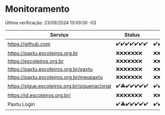 # Monitoramento

Última verificação: 23/09/2024 13:09:00 -03

|Serviço|Status|Últimas 24h|
|---|---|---|
|https://github.com|<span title="2024-09-16: OK=23">✔️</span><span title="2024-09-17: OK=24">✔️</span><span title="2024-09-18: OK=23">✔️</span><span title="2024-09-19: OK=23">✔️</span><span title="2024-09-20: OK=23">✔️</span><span title="2024-09-21: OK=23">✔️</span><span title="2024-09-22: OK=16">✔️</span>|<span title="22/09/2024 14:07:00 -03 : 200">✔️</span><span title="22/09/2024 15:09:00 -03 : 200">✔️</span><span title="22/09/2024 16:05:00 -03 : 200">✔️</span><span title="22/09/2024 17:08:00 -03 : 200">✔️</span><span title="22/09/2024 18:06:00 -03 : 200">✔️</span><span title="22/09/2024 19:06:00 -03 : 200">✔️</span><span title="22/09/2024 20:08:00 -03 : 200">✔️</span><span title="22/09/2024 21:40:00 -03 : 200">✔️</span><span title="22/09/2024 23:10:00 -03 : 200">✔️</span><span title="23/09/2024 00:14:00 -03 : 200">✔️</span><span title="23/09/2024 01:10:00 -03 : 200">✔️</span><span title="23/09/2024 02:08:00 -03 : 200">✔️</span><span title="23/09/2024 03:12:00 -03 : 200">✔️</span><span title="23/09/2024 04:08:00 -03 : 200">✔️</span><span title="23/09/2024 05:11:00 -03 : 200">✔️</span><span title="23/09/2024 06:09:00 -03 : 200">✔️</span><span title="23/09/2024 07:09:00 -03 : 200">✔️</span><span title="23/09/2024 08:07:00 -03 : 200">✔️</span><span title="23/09/2024 09:15:00 -03 : 200">✔️</span><span title="23/09/2024 10:17:00 -03 : 200">✔️</span><span title="23/09/2024 11:07:00 -03 : 200">✔️</span><span title="23/09/2024 12:08:00 -03 : 200">✔️</span><span title="23/09/2024 13:09:00 -03 : 200">✔️</span>|
|https://paxtu.escoteiros.org.br|<span title="2024-09-16: Falhas=23">❌</span><span title="2024-09-17: Falhas=24">❌</span><span title="2024-09-18: Falhas=23">❌</span><span title="2024-09-19: Falhas=23">❌</span><span title="2024-09-20: Falhas=23">❌</span><span title="2024-09-21: Falhas=23">❌</span><span title="2024-09-22: Falhas=16">❌</span>|<span title="22/09/2024 14:07:00 -03 : 403">❌</span><span title="22/09/2024 15:09:00 -03 : 403">❌</span><span title="22/09/2024 16:05:00 -03 : 403">❌</span><span title="22/09/2024 17:08:00 -03 : 403">❌</span><span title="22/09/2024 18:06:00 -03 : 403">❌</span><span title="22/09/2024 19:06:00 -03 : 403">❌</span><span title="22/09/2024 20:08:00 -03 : 403">❌</span><span title="22/09/2024 21:40:00 -03 : 403">❌</span><span title="22/09/2024 23:10:00 -03 : 403">❌</span><span title="23/09/2024 00:14:00 -03 : 403">❌</span><span title="23/09/2024 01:10:00 -03 : 403">❌</span><span title="23/09/2024 02:08:00 -03 : 403">❌</span><span title="23/09/2024 03:12:00 -03 : 403">❌</span><span title="23/09/2024 04:08:00 -03 : 403">❌</span><span title="23/09/2024 05:11:00 -03 : 403">❌</span><span title="23/09/2024 06:09:00 -03 : 403">❌</span><span title="23/09/2024 07:09:00 -03 : 403">❌</span><span title="23/09/2024 08:07:00 -03 : 403">❌</span><span title="23/09/2024 09:15:00 -03 : 403">❌</span><span title="23/09/2024 10:17:00 -03 : 403">❌</span><span title="23/09/2024 11:07:00 -03 : 403">❌</span><span title="23/09/2024 12:08:00 -03 : 403">❌</span><span title="23/09/2024 13:09:00 -03 : 403">❌</span>|
|https://escoteiros.org.br|<span title="2024-09-16: Falhas=23">❌</span><span title="2024-09-17: Falhas=24">❌</span><span title="2024-09-18: Falhas=23">❌</span><span title="2024-09-19: Falhas=23">❌</span><span title="2024-09-20: Falhas=23">❌</span><span title="2024-09-21: Falhas=23">❌</span><span title="2024-09-22: Falhas=16">❌</span>|<span title="22/09/2024 14:07:00 -03 : 403">❌</span><span title="22/09/2024 15:09:00 -03 : 403">❌</span><span title="22/09/2024 16:05:00 -03 : 403">❌</span><span title="22/09/2024 17:08:00 -03 : 403">❌</span><span title="22/09/2024 18:06:00 -03 : 403">❌</span><span title="22/09/2024 19:06:00 -03 : 403">❌</span><span title="22/09/2024 20:08:00 -03 : 403">❌</span><span title="22/09/2024 21:40:00 -03 : 403">❌</span><span title="22/09/2024 23:10:00 -03 : 403">❌</span><span title="23/09/2024 00:14:00 -03 : 403">❌</span><span title="23/09/2024 01:10:00 -03 : 403">❌</span><span title="23/09/2024 02:08:00 -03 : 403">❌</span><span title="23/09/2024 03:12:00 -03 : 403">❌</span><span title="23/09/2024 04:08:00 -03 : 403">❌</span><span title="23/09/2024 05:11:00 -03 : 403">❌</span><span title="23/09/2024 06:09:00 -03 : 403">❌</span><span title="23/09/2024 07:09:00 -03 : 403">❌</span><span title="23/09/2024 08:07:00 -03 : 403">❌</span><span title="23/09/2024 09:15:00 -03 : 403">❌</span><span title="23/09/2024 10:17:00 -03 : 403">❌</span><span title="23/09/2024 11:07:00 -03 : 403">❌</span><span title="23/09/2024 12:08:00 -03 : 403">❌</span><span title="23/09/2024 13:09:00 -03 : 403">❌</span>|
|https://paxtu.escoteiros.org.br/paxtu|<span title="2024-09-16: Falhas=23">❌</span><span title="2024-09-17: Falhas=24">❌</span><span title="2024-09-18: Falhas=23">❌</span><span title="2024-09-19: Falhas=23">❌</span><span title="2024-09-20: Falhas=23">❌</span><span title="2024-09-21: Falhas=23">❌</span><span title="2024-09-22: Falhas=16">❌</span>|<span title="22/09/2024 14:07:00 -03 : 403">❌</span><span title="22/09/2024 15:09:00 -03 : 403">❌</span><span title="22/09/2024 16:05:00 -03 : 403">❌</span><span title="22/09/2024 17:08:00 -03 : 403">❌</span><span title="22/09/2024 18:06:00 -03 : 403">❌</span><span title="22/09/2024 19:06:00 -03 : 403">❌</span><span title="22/09/2024 20:08:00 -03 : 403">❌</span><span title="22/09/2024 21:40:00 -03 : 403">❌</span><span title="22/09/2024 23:10:00 -03 : 403">❌</span><span title="23/09/2024 00:14:00 -03 : 403">❌</span><span title="23/09/2024 01:10:00 -03 : 403">❌</span><span title="23/09/2024 02:08:00 -03 : 403">❌</span><span title="23/09/2024 03:12:00 -03 : 403">❌</span><span title="23/09/2024 04:08:00 -03 : 403">❌</span><span title="23/09/2024 05:11:00 -03 : 403">❌</span><span title="23/09/2024 06:09:00 -03 : 403">❌</span><span title="23/09/2024 07:09:00 -03 : 403">❌</span><span title="23/09/2024 08:07:00 -03 : 403">❌</span><span title="23/09/2024 09:15:00 -03 : 403">❌</span><span title="23/09/2024 10:17:00 -03 : 403">❌</span><span title="23/09/2024 11:07:00 -03 : 403">❌</span><span title="23/09/2024 12:08:00 -03 : 403">❌</span><span title="23/09/2024 13:09:00 -03 : 403">❌</span>|
|https://paxtu.escoteiros.org.br/meupaxtu|<span title="2024-09-16: Falhas=23">❌</span><span title="2024-09-17: Falhas=24">❌</span><span title="2024-09-18: Falhas=23">❌</span><span title="2024-09-19: Falhas=23">❌</span><span title="2024-09-20: Falhas=23">❌</span><span title="2024-09-21: Falhas=23">❌</span><span title="2024-09-22: Falhas=16">❌</span>|<span title="22/09/2024 14:07:00 -03 : 403">❌</span><span title="22/09/2024 15:09:00 -03 : 403">❌</span><span title="22/09/2024 16:05:00 -03 : 403">❌</span><span title="22/09/2024 17:08:00 -03 : 403">❌</span><span title="22/09/2024 18:06:00 -03 : 403">❌</span><span title="22/09/2024 19:07:00 -03 : 403">❌</span><span title="22/09/2024 20:08:00 -03 : 403">❌</span><span title="22/09/2024 21:40:00 -03 : 403">❌</span><span title="22/09/2024 23:10:00 -03 : 403">❌</span><span title="23/09/2024 00:14:00 -03 : 403">❌</span><span title="23/09/2024 01:10:00 -03 : 403">❌</span><span title="23/09/2024 02:08:00 -03 : 403">❌</span><span title="23/09/2024 03:12:00 -03 : 403">❌</span><span title="23/09/2024 04:08:00 -03 : 403">❌</span><span title="23/09/2024 05:11:00 -03 : 403">❌</span><span title="23/09/2024 06:09:00 -03 : 403">❌</span><span title="23/09/2024 07:09:00 -03 : 403">❌</span><span title="23/09/2024 08:07:00 -03 : 403">❌</span><span title="23/09/2024 09:15:00 -03 : 403">❌</span><span title="23/09/2024 10:17:00 -03 : 403">❌</span><span title="23/09/2024 11:07:00 -03 : 403">❌</span><span title="23/09/2024 12:08:00 -03 : 403">❌</span><span title="23/09/2024 13:09:00 -03 : 403">❌</span>|
|https://sigue.escoteiros.org.br/siguenacional|<span title="2024-09-16: OK=23">✔️</span><span title="2024-09-17: OK=23, Falhas=1">⚠️</span><span title="2024-09-18: OK=23">✔️</span><span title="2024-09-19: OK=23">✔️</span><span title="2024-09-20: OK=23">✔️</span><span title="2024-09-21: OK=23">✔️</span><span title="2024-09-22: OK=16">✔️</span>|<span title="22/09/2024 14:07:00 -03 : 200">✔️</span><span title="22/09/2024 15:09:00 -03 : 200">✔️</span><span title="22/09/2024 16:05:00 -03 : 200">✔️</span><span title="22/09/2024 17:08:00 -03 : 200">✔️</span><span title="22/09/2024 18:06:00 -03 : 200">✔️</span><span title="22/09/2024 19:07:00 -03 : 200">✔️</span><span title="22/09/2024 20:08:00 -03 : 200">✔️</span><span title="22/09/2024 21:40:00 -03 : 200">✔️</span><span title="22/09/2024 23:10:00 -03 : 200">✔️</span><span title="23/09/2024 00:14:00 -03 : 200">✔️</span><span title="23/09/2024 01:10:00 -03 : 200">✔️</span><span title="23/09/2024 02:08:00 -03 : 200">✔️</span><span title="23/09/2024 03:12:00 -03 : 200">✔️</span><span title="23/09/2024 04:08:00 -03 : 200">✔️</span><span title="23/09/2024 05:11:00 -03 : 200">✔️</span><span title="23/09/2024 06:09:00 -03 : 200">✔️</span><span title="23/09/2024 07:09:00 -03 : 200">✔️</span><span title="23/09/2024 08:07:00 -03 : 200">✔️</span><span title="23/09/2024 09:15:00 -03 : 200">✔️</span><span title="23/09/2024 10:17:00 -03 : 200">✔️</span><span title="23/09/2024 11:07:00 -03 : 200">✔️</span><span title="23/09/2024 12:08:00 -03 : 200">✔️</span><span title="23/09/2024 13:09:00 -03 : 200">✔️</span>|
|https://id.escoteiros.org.br/|<span title="2024-09-16: Falhas=23">❌</span><span title="2024-09-17: Falhas=24">❌</span><span title="2024-09-18: Falhas=23">❌</span><span title="2024-09-19: Falhas=23">❌</span><span title="2024-09-20: Falhas=23">❌</span><span title="2024-09-21: Falhas=23">❌</span><span title="2024-09-22: Falhas=16">❌</span>|<span title="22/09/2024 14:07:00 -03 : 403">❌</span><span title="22/09/2024 15:09:00 -03 : 403">❌</span><span title="22/09/2024 16:05:00 -03 : 403">❌</span><span title="22/09/2024 17:08:00 -03 : 403">❌</span><span title="22/09/2024 18:06:00 -03 : 403">❌</span><span title="22/09/2024 19:07:00 -03 : 403">❌</span><span title="22/09/2024 20:08:00 -03 : 403">❌</span><span title="22/09/2024 21:40:00 -03 : 403">❌</span><span title="22/09/2024 23:10:00 -03 : 403">❌</span><span title="23/09/2024 00:14:00 -03 : 403">❌</span><span title="23/09/2024 01:10:00 -03 : 403">❌</span><span title="23/09/2024 02:08:00 -03 : 403">❌</span><span title="23/09/2024 03:12:00 -03 : 403">❌</span><span title="23/09/2024 04:08:00 -03 : 403">❌</span><span title="23/09/2024 05:11:00 -03 : 403">❌</span><span title="23/09/2024 06:09:00 -03 : 403">❌</span><span title="23/09/2024 07:09:00 -03 : 403">❌</span><span title="23/09/2024 08:07:00 -03 : 403">❌</span><span title="23/09/2024 09:15:00 -03 : 403">❌</span><span title="23/09/2024 10:17:00 -03 : 403">❌</span><span title="23/09/2024 11:07:00 -03 : 403">❌</span><span title="23/09/2024 12:08:00 -03 : 403">❌</span><span title="23/09/2024 13:09:00 -03 : 403">❌</span>|
|Paxtu Login|<span title="2024-09-16: OK=23">✔️</span><span title="2024-09-17: OK=23, Falhas=1">⚠️</span><span title="2024-09-18: OK=23">✔️</span><span title="2024-09-19: OK=23">✔️</span><span title="2024-09-20: OK=23">✔️</span><span title="2024-09-21: OK=23">✔️</span><span title="2024-09-22: OK=16">✔️</span>|<span title="22/09/2024 14:07:00 -03 : 200">✔️</span><span title="22/09/2024 15:09:00 -03 : 200">✔️</span><span title="22/09/2024 16:05:00 -03 : 200">✔️</span><span title="22/09/2024 17:08:00 -03 : 200">✔️</span><span title="22/09/2024 18:06:00 -03 : 200">✔️</span><span title="22/09/2024 19:07:00 -03 : 200">✔️</span><span title="22/09/2024 20:08:00 -03 : 200">✔️</span><span title="22/09/2024 21:40:00 -03 : 200">✔️</span><span title="22/09/2024 23:10:00 -03 : 200">✔️</span><span title="23/09/2024 00:14:00 -03 : 200">✔️</span><span title="23/09/2024 01:10:00 -03 : 200">✔️</span><span title="23/09/2024 02:08:00 -03 : 200">✔️</span><span title="23/09/2024 03:12:00 -03 : 200">✔️</span><span title="23/09/2024 04:08:00 -03 : 200">✔️</span><span title="23/09/2024 05:11:00 -03 : 200">✔️</span><span title="23/09/2024 06:09:00 -03 : 200">✔️</span><span title="23/09/2024 07:09:00 -03 : 200">✔️</span><span title="23/09/2024 08:07:00 -03 : 200">✔️</span><span title="23/09/2024 09:15:00 -03 : 200">✔️</span><span title="23/09/2024 10:17:00 -03 : 200">✔️</span><span title="23/09/2024 11:07:00 -03 : 200">✔️</span><span title="23/09/2024 12:08:00 -03 : 200">✔️</span><span title="23/09/2024 13:09:00 -03 : 200">✔️</span>|
